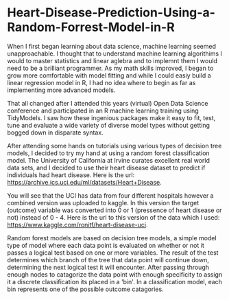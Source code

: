 # Heart-Disease-Prediction-Using-a-Random-Forrest-Model-in-R

When I first began learning about data science, machine learning seemed unapproachable. I thought that to understand machine learning algorithims I would to master statistics and linear aglebra and to implemnt them I would need to be a brilliant programmer. As my math skills improved, I began to grow more comfortable with model fitting and while I could easiy build a linear regression model in R, I had no idea where to begin as far as implementing more advanced models.

That all changed after I attended this years (virtual) Open Data Science conference and participated in an R machine learning training using TidyModels. I saw how these ingenious packages make it easy to fit, test, tune and evaluate a wide variety of diverse model types without getting bogged down in disparate syntax. 

After attending some hands on tutorials using various types of decision tree models, I decided to try my hand at using a random forest classification model. The University of California at Irvine curates excellent real world data sets, and I decided to use their heart disease dataset to predict if individuals had heart disease. Here is the url: https://archive.ics.uci.edu/ml/datasets/Heart+Disease. 

You will see that the UCI has data from four different hospitals however a combined version was uploaded to kaggle. In this version the target (outcome) variable was converted into 0 or 1 (pressence of heart disease or not) instead of 0 - 4. Here is the url to this version of the data which I used: https://www.kaggle.com/ronitf/heart-disease-uci.

Random forest models are based on decision tree models, a simple model type of model where each data point is evaluated on whether or not it passes a logical test based on one or more variables. The result of the test determines which branch of the tree that data point will continue down, determining the next logical test it will encounter. After passing through enough nodes to catagorize the data point with enough specificity to assign it a discrete classification its placed in a 'bin'. In a classification model, each bin represents one of the possible outcome catagories.
